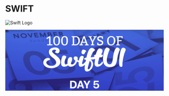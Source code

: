 # SWIFT

![Swift Logo](https://cdn-icons-png.flaticon.com/256/919/919833.png)

![Page 1](day05.png)
